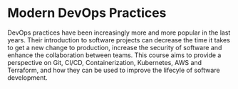# Modern DevOps Practices

DevOps practices have been increasingly more and more popular in the last years. Their introduction to software projects can decrease the time it takes to get a new change to production, increase the security of software and enhance the collaboration between teams. This course aims to provide a perspective on Git, CI/CD, Containerization, Kubernetes, AWS and Terraform, and how they can be used to improve the lifecyle of software development.

